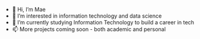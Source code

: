- 👋 Hi, I’m Mae 
- 👀 I’m interested in information technology and data science
- 🌱 I’m currently studying Information Technology to build a career in tech
- 📫 More projects coming soon - both academic and personal

<!---
rfernan2/rfernan2 is a ✨ special ✨ repository because its `README.md` (this file) appears on your GitHub profile.
You can click the Preview link to take a look at your changes.
--->
